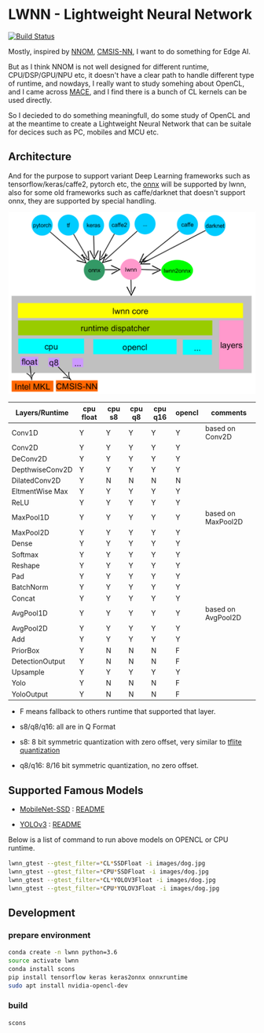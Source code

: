 # LWNN - Lightweight Neural Network

[![Build Status](https://travis-ci.org/lwnn/lwnn.svg?branch=master)](https://travis-ci.org/lwnn/lwnn)

Mostly, inspired by [NNOM](https://github.com/majianjia/nnom), [CMSIS-NN](https://github.com/ARM-software/CMSIS_5/tree/develop/CMSIS/NN), I want to do something for Edge AI.

But as I think NNOM is not well designed for different runtime, CPU/DSP/GPU/NPU etc, it doesn't have a clear path to handle different type of runtime, and nowdays, I really want to study somehing about OpenCL, and I came across [MACE](https://github.com/XiaoMi/mace/tree/master/mace/ops/opencl/cl), and I find there is a bunch of CL kernels can be used directly.

So I decieded to do something meaningfull, do some study of OpenCL and at the meantime to create a Lightweight Neural Network that can be suitale for decices such as PC, mobiles and MCU etc.

## Architecture

And for the purpose to support variant Deep Learning frameworks such as tensorflow/keras/caffe2, pytorch etc, the [onnx](https://onnx.ai/) will be supported by lwnn, also for some old frameworks such as caffe/darknet that doesn't support onnx, they are supported by special handling.

![arch](docs/arch.png)

| Layers/Runtime | cpu float | cpu s8 | cpu q8 | cpu q16 | opencl | comments |
| - | - | - | - | - | - | - |
| Conv1D | Y | Y | Y | Y | Y | based on Conv2D |
| Conv2D | Y | Y | Y | Y | Y | |
| DeConv2D | Y | Y | Y | Y | Y | |
| DepthwiseConv2D | Y | Y | Y | Y | Y | |
| DilatedConv2D | Y | N | N | N | N | |
| EltmentWise Max | Y | Y | Y | Y | Y | |
| ReLU | Y | Y | Y | Y | Y | |
| MaxPool1D | Y | Y | Y | Y | Y | based on MaxPool2D |
| MaxPool2D | Y | Y | Y | Y | Y | |
| Dense | Y | Y | Y | Y | Y | |
| Softmax | Y | Y | Y | Y | Y | |
| Reshape | Y | Y | Y | Y | Y | |
| Pad | Y | Y | Y | Y | Y | |
| BatchNorm | Y | Y | Y | Y | Y | |
| Concat | Y | Y | Y | Y | Y | |
| AvgPool1D | Y | Y | Y | Y | Y | based on AvgPool2D |
| AvgPool2D | Y | Y | Y | Y | Y | |
| Add | Y | Y | Y | Y | Y | |
| PriorBox | Y | N | N | N | F | |
| DetectionOutput | Y | N | N | N | F | |
| Upsample | Y | Y | Y | Y | Y | |
| Yolo | Y | N | N | N | F | |
| YoloOutput | Y | N | N | N | F | |

* F means fallback to others runtime that supported that layer.

* s8/q8/q16: all are in Q Format
* s8: 8 bit symmetric quantization with zero offset, very similar to [tflite quantization](https://github.com/tensorflow/tensorflow/blob/master/tensorflow/lite/g3doc/performance/quantization_spec.md)

* q8/q16: 8/16 bit symmetric quantization, no zero offset.

## Supported Famous Models

* [MobileNet-SSD](https://github.com/chuanqi305/MobileNet-SSD) : [README](gtest/models/ssd/README.md)

* [YOLOv3](https://github.com/pjreddie/darknet) : [README](gtest/models/yolov3/README.md)

Below is a list of command to run above models on OPENCL or CPU runtime.

```sh
lwnn_gtest --gtest_filter=*CL*SSDFloat -i images/dog.jpg
lwnn_gtest --gtest_filter=*CPU*SSDFloat -i images/dog.jpg
lwnn_gtest --gtest_filter=*CL*YOLOV3Float -i images/dog.jpg
lwnn_gtest --gtest_filter=*CPU*YOLOV3Float -i images/dog.jpg
```
## Development

### prepare environment
```sh
conda create -n lwnn python=3.6
source activate lwnn
conda install scons 
pip install tensorflow keras keras2onnx onnxruntime
sudo apt install nvidia-opencl-dev
```

### build

```sh
scons
```
